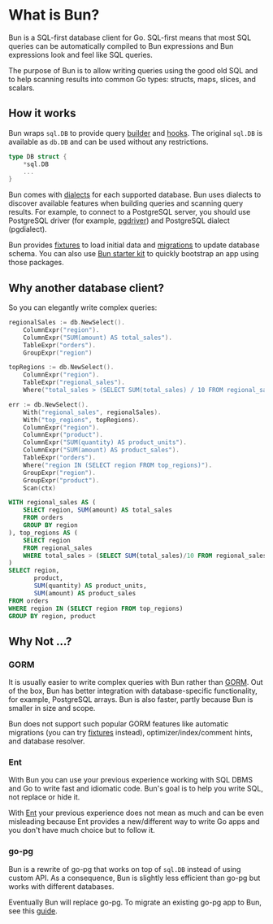 # What is Bun?

Bun is a SQL-first database client for Go. SQL-first means that most SQL queries can be
automatically compiled to Bun expressions and Bun expressions look and feel like SQL queries.

The purpose of Bun is to allow writing queries using the good old SQL and to help scanning results
into common Go types: structs, maps, slices, and scalars.

## How it works

Bun wraps `sql.DB` to provide query [builder](queries.md) and [hooks](hooks.md). The original
`sql.DB` is available as `db.DB` and can be used without any restrictions.

```go
type DB struct {
	*sql.DB
    ...
}
```

Bun comes with [dialects](drivers.md) for each supported database. Bun uses dialects to discover
available features when building queries and scanning query results. For example, to connect to a
PostgreSQL server, you should use PostgreSQL driver (for example,
[pgdriver](https://github.com/uptrace/bun/tree/master/driver/pgdriver)) and PostgreSQL dialect
(pgdialect).

Bun provides [fixtures](fixtures.md) to load initial data and [migrations](migrations.md) to update
database schema. You can also use [Bun starter kit](starter-kit.md) to quickly bootstrap an app
using those packages.

## Why another database client?

So you can elegantly write complex queries:

```go
regionalSales := db.NewSelect().
	ColumnExpr("region").
	ColumnExpr("SUM(amount) AS total_sales").
	TableExpr("orders").
	GroupExpr("region")

topRegions := db.NewSelect().
	ColumnExpr("region").
	TableExpr("regional_sales").
	Where("total_sales > (SELECT SUM(total_sales) / 10 FROM regional_sales)")

err := db.NewSelect().
	With("regional_sales", regionalSales).
	With("top_regions", topRegions).
	ColumnExpr("region").
	ColumnExpr("product").
	ColumnExpr("SUM(quantity) AS product_units").
	ColumnExpr("SUM(amount) AS product_sales").
	TableExpr("orders").
	Where("region IN (SELECT region FROM top_regions)").
	GroupExpr("region").
	GroupExpr("product").
	Scan(ctx)
```

```sql
WITH regional_sales AS (
    SELECT region, SUM(amount) AS total_sales
    FROM orders
    GROUP BY region
), top_regions AS (
    SELECT region
    FROM regional_sales
    WHERE total_sales > (SELECT SUM(total_sales)/10 FROM regional_sales)
)
SELECT region,
       product,
       SUM(quantity) AS product_units,
       SUM(amount) AS product_sales
FROM orders
WHERE region IN (SELECT region FROM top_regions)
GROUP BY region, product
```

## Why Not ...?

### GORM

It is usually easier to write complex queries with Bun rather than [GORM](https://gorm.io/). Out of
the box, Bun has better integration with database-specific functionality, for example, PostgreSQL
arrays. Bun is also faster, partly because Bun is smaller in size and scope.

Bun does not support such popular GORM features like automatic migrations (you can try
[fixtures](fixtures.md) instead), optimizer/index/comment hints, and database resolver.

### Ent

With Bun you can use your previous experience working with SQL DBMS and Go to write fast and
idiomatic code. Bun's goal is to help you write SQL, not replace or hide it.

With [Ent](https://entgo.io/) your previous experience does not mean as much and can be even
misleading because Ent provides a new/different way to write Go apps and you don't have much choice
but to follow it.

### go-pg

Bun is a rewrite of go-pg that works on top of `sql.DB` instead of using custom API. As a
consequence, Bun is slightly less efficient than go-pg but works with different databases.

Eventually Bun will replace go-pg. To migrate an existing go-pg app to Bun, see this
[guide](pg-migration.md).
